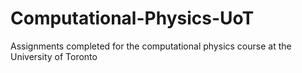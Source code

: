 # Computational-Physics-UoT
Assignments completed for the computational physics course at the University of Toronto
